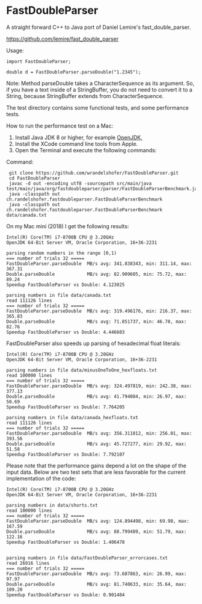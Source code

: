 # FastDoubleParser

A straight forward C++ to Java port of Daniel Lemire's fast_double_parser.

https://github.com/lemire/fast_double_parser

Usage:

    import FastDoubleParser;

    double d = FastDoubleParser.parseDouble("1.2345");

Note: Method parseDouble takes a CharacterSequence as its argument. So, if you have a text inside of a StringBuffer, you
do not need to convert it to a String, because StringBuffer extends from CharacterSequence.

The test directory contains some functional tests, and some performance tests.

How to run the performance test on a Mac:

1. Install Java JDK 8 or higher, for example [OpenJDK.](https://jdk.java.net/16/)
2. Install the XCode command line tools from Apple.
3. Open the Terminal and execute the following commands: 


Command:

     git clone https://github.com/wrandelshofer/FastDoubleParser.git
     cd FastDoubleParser 
     javac -d out -encoding utf8 -sourcepath src/main/java test/main/java/org/fastdoubleparser/parser/FastDoubleParserBenchmark.java 
     java -classpath out ch.randelshofer.fastdoubleparser.FastDoubleParserBenchmark 
     java -classpath out ch.randelshofer.fastdoubleparser.FastDoubleParserBenchmark data/canada.txt

On my Mac mini (2018) I get the following results:

    Intel(R) Core(TM) i7-8700B CPU @ 3.20GHz
    OpenJDK 64-Bit Server VM, Oracle Corporation, 16+36-2231

    parsing random numbers in the range [0,1)
    === number of trials 32 =====
    FastDoubleParser.parseDouble  MB/s avg: 341.838343, min: 311.14, max: 367.31
    Double.parseDouble            MB/s avg: 82.909605, min: 75.72, max: 89.24
    Speedup FastDoubleParser vs Double: 4.123025

    parsing numbers in file data/canada.txt
    read 111126 lines
    === number of trials 32 =====
    FastDoubleParser.parseDouble  MB/s avg: 319.496176, min: 216.37, max: 365.83
    Double.parseDouble            MB/s avg: 71.851737, min: 46.78, max: 82.76
    Speedup FastDoubleParser vs Double: 4.446603

FastDoubleParser also speeds up parsing of hexadecimal float literals:

    Intel(R) Core(TM) i7-8700B CPU @ 3.20GHz
    OpenJDK 64-Bit Server VM, Oracle Corporation, 16+36-2231

    parsing numbers in file data/minusOneToOne_hexfloats.txt
    read 100000 lines
    === number of trials 32 =====
    FastDoubleParser.parseDouble  MB/s avg: 324.497819, min: 242.38, max: 377.13
    Double.parseDouble            MB/s avg: 41.794084, min: 26.97, max: 50.69
    Speedup FastDoubleParser vs Double: 7.764205

    parsing numbers in file data/canada_hexfloats.txt
    read 111126 lines
    === number of trials 32 =====
    FastDoubleParser.parseDouble  MB/s avg: 356.311812, min: 256.01, max: 393.56
    Double.parseDouble            MB/s avg: 45.727277, min: 29.92, max: 51.58
    Speedup FastDoubleParser vs Double: 7.792107

Please note that the performance gains depend a lot on the shape of the input
data. Below are two test sets that are less favorable for the current implementation
of the code:

    Intel(R) Core(TM) i7-8700B CPU @ 3.20GHz
    OpenJDK 64-Bit Server VM, Oracle Corporation, 16+36-2231

    parsing numbers in data/shorts.txt
    read 100000 lines
    === number of trials 32 =====
    FastDoubleParser.parseDouble  MB/s avg: 124.894498, min: 69.98, max: 167.59
    Double.parseDouble            MB/s avg: 88.799489, min: 51.79, max: 122.16
    Speedup FastDoubleParser vs Double: 1.406478


    parsing numbers in file data/FastDoubleParser_errorcases.txt
    read 26916 lines
    === number of trials 32 =====
    FastDoubleParser.parseDouble  MB/s avg: 73.687863, min: 26.99, max: 97.97
    Double.parseDouble            MB/s avg: 81.740633, min: 35.64, max: 109.20
    Speedup FastDoubleParser vs Double: 0.901484

